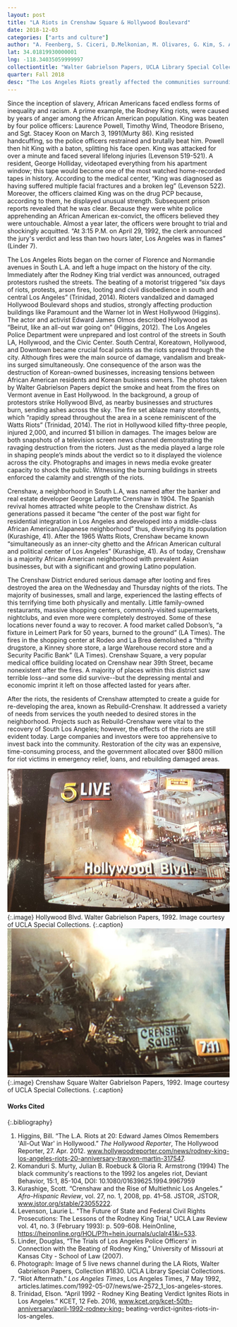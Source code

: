 ```yaml
---
layout: post
title: "LA Riots in Crenshaw Square & Hollywood Boulevard"
date: 2018-12-03
categories: ["arts and culture"]
author: "A. Feenberg, S. Ciceri, D.Melkonian, M. Olivares, G. Kim, S. Arikati"
lat: 34.01819930000001
lng: -118.34035059999997
collectiontitle: "Walter Gabrielson Papers, UCLA Library Special Collections"
quarter: Fall 2018
desc: "The Los Angeles Riots greatly affected the communities surrounding Crenshaw Square and Hollywood Boulevard. Based on images from the 5 live news channel during the riots, one can witness the arsonry and chaos which ensued in this area."
---
```


Since the inception of slavery, African Americans faced endless forms of inequality and racism. A prime example, the Rodney King riots, were caused by years of anger among the African American population. King was beaten by four police officers: Laurence Powell, Timothy Wind, Theodore Briseno, and Sgt. Stacey Koon on March 3, 1991(Murty 86). King resisted handcuffing, so the police officers restrained and brutally beat him. Powell then hit King with a baton, splitting his face open. King was attacked for over a minute and faced several lifelong injuries (Levenson 519-521). A resident, George Holliday, videotaped everything from his apartment window; this tape would become one of the most watched home-recorded tapes in history. According to the medical center, “King was diagnosed as having suffered multiple facial fractures and a broken leg” (Levenson 522). Moreover, the officers claimed King was on the drug PCP because, according to them, he displayed unusual strength. Subsequent prison reports revealed that he was clear. Because they were white police apprehending an African American ex-convict, the officers believed they were untouchable. Almost a year later, the officers were brought to trial and shockingly acquitted. “At 3:15 P.M. on April 29, 1992, the clerk announced the jury's verdict and less than two hours later, Los Angeles was in flames” (Linder 7).

The Los Angeles Riots began on the corner of Florence and Normandie avenues in South L.A. and left a huge impact on the history of the city. Immediately after the Rodney King trial verdict was announced, outraged protestors rushed the streets. The beating of a motorist triggered “six days of riots, protests, arson fires, looting and civil disobedience in south and central Los Angeles” (Trinidad, 2014). Rioters vandalized and damaged Hollywood Boulevard shops and studios, strongly affecting production buildings like Paramount and the Warner lot in West Hollywood (Higgins). The actor and activist Edward James Olmos described Hollywood as “Beirut, like an all-out war going on” (Higgins, 2012). The Los Angeles Police Department were unprepared and lost control of the streets in South LA, Hollywood, and the Civic Center. South Central, Koreatown, Hollywood, and Downtown became crucial focal points as the riots spread through the city. Although fires were the main source of damage, vandalism and break-ins surged simultaneously. One consequence of the arson was the destruction of  Korean-owned businesses, increasing tensions between African American residents and Korean business owners. The photos taken by Walter Gabrielson Papers depict the smoke and heat from the fires on Vermont avenue in East Hollywood. In the background, a group of protestors strike Hollywood Blvd, as nearby businesses and structures burn, sending ashes across the sky. The fire set ablaze many storefronts, which “rapidly spread throughout the area in a scene reminiscent of the Watts Riots” (Trinidad, 2014). The riot in Hollywood killed fifty-three people, injured 2,000, and incurred $1 billion in damages. The images below are both snapshots of a television screen news channel demonstrating the ravaging destruction from the rioters. Just as the media played a large role in shaping people’s minds about the verdict so to it displayed the violence across the city. Photographs and images in news media evoke greater capacity to shock the public. Witnessing the burning buildings in streets enforced the calamity and strength of the riots. 

Crenshaw, a neighborhood in South L.A, was named after the banker and real estate developer George Lafayette Crenshaw in 1904. The Spanish revival homes attracted white people to the Crenshaw district. As generations passed it became “the center of the post war fight for residential integration in Los Angeles and developed into a middle-class African American/Japanese neighborhood” thus, diversifying its population (Kurashige, 41). After the 1965 Watts Riots, Crenshaw became known “simultaneously as an inner-city ghetto and the African American cultural and political center of Los Angeles” (Kurashige, 41). As of today, Crenshaw is a majority African American neighborhood with prevalent Asian businesses, but with a significant and growing Latino population.

The Crenshaw District endured serious damage after looting and fires destroyed the area on the Wednesday and Thursday nights of the riots. The majority of businesses, small and large, experienced the lasting effects of this terrifying time both physically and mentally. Little family-owned restaurants, massive shopping centers, commonly-visited supermarkets, nightclubs, and even more were completely destroyed. Some of these locations never found a way to recover. A food market called Dobson’s, “a fixture in Leimert Park for 50 years, burned to the ground” (LA Times). The fires in the shopping center at Rodeo and La Brea demolished a “thrifty drugstore, a Kinney shore store, a large Warehouse record store and a Security Pacific Bank” (LA Times).  Crenshaw Square, a very popular medical office building located on Crenshaw near 39th Street, became nonexistent after the fires. A majority of places within this district saw terrible loss--and some did survive--but the depressing mental and economic imprint it left on those affected lasted for years after. 

After the riots, the residents of Crenshaw attempted to create a guide for re-developing the area, known as Rebuild-Crenshaw. It addressed a variety of needs from services the youth needed to desired stores in the neighborhood. Projects such as Rebuild-Crenshaw were vital to the recovery of South Los Angeles; however, the effects of the riots are still evident today. Large companies and investors were too apprehensive to invest back into the community. Restoration of the city was an expensive, time-consuming process, and the government allocated over $800 million for riot victims in emergency relief, loans, and rebuilding damaged areas. 

![Hollywood Blvd during the Los Angeles Riots.](images/IMG_1250.jpg) 
{:.image}
Hollywood Blvd. Walter Gabrielson Papers, 1992. Image courtesy of UCLA Special Collections.
{:.caption}
![Crenshaw during the Los Angeles Riots.](images/IMG_1251.jpg)
{:.image}
Crenshaw Square Walter Gabrielson Papers, 1992. Image courtesy of UCLA Special Collections. 
{:.caption}

#### Works Cited

{:.bibliography}
1. Higgins, Bill. “The L.A. Riots at 20: Edward James Olmos Remembers 'All-Out War' in 
Hollywood.” _The Hollywood Reporter_, The Hollywood Reporter, 27. Apr. 2012. 
www.hollywoodreporter.com/news/rodney-king-los-angeles-riots-20-anniversary-trayvon-martin-317547.
2. Komanduri S. Murty, Julian B. Roebuck & Gloria R. Armstrong (1994) The black community's 
reactions to the 1992 los angeles riot, Deviant Behavior, 15:1, 85-104, DOI: 10.1080/01639625.1994.9967959
3. Kurashige, Scott. “Crenshaw and the Rise of Multiethnic Los Angeles.” _Afro-Hispanic Review_, 
vol. 27, no. 1, 2008, pp. 41–58. JSTOR, JSTOR, www.jstor.org/stable/23055222.
4. Levenson, Laurie L. "The Future of State and Federal Civil Rights Prosecutions: The Lessons of 
the Rodney King Trial," UCLA Law Review vol. 41, no. 3 (February 1993): p. 509-608. HeinOnline, https://heinonline.org/HOL/P?h=hein.journals/uclalr41&i=533.
5. Linder, Douglas, “The Trials of Los Angeles Police Officers' in Connection with the Beating of 
Rodney King,” University of Missouri at Kansas City - School of Law (2007). 
6. Photograph: Image of 5 live news channel during the LA Riots, Walter Gabrielson 
Papers, Collection #1830. UCLA Library Special Collections. 
7. “Riot Aftermath.” _Los Angeles Times_, Los Angeles Times, 7 May 1992, 
articles.latimes.com/1992-05-07/news/we-2572_1_los-angeles-stores.
8. Trinidad, Elson. “April 1992 - Rodney King Beating Verdict Ignites Riots in Los Angeles.” 
KCET, 12 Feb. 2016, www.kcet.org/kcet-50th-anniversary/april-1992-rodney-king-
beating-verdict-ignites-riots-in-los-angeles.

